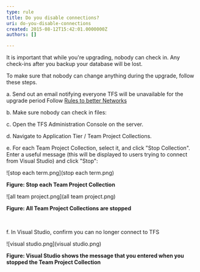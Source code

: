 ```yaml
---
type: rule
title: Do you disable connections?
uri: do-you-disable-connections
created: 2015-08-12T15:42:01.0000000Z
authors: []

---
```


 
It is important that while you're upgrading, nobody can check in.  Any check-ins after you backup your database will be lost.

To make sure that nobody can change anything during the upgrade, follow these steps.
 
a.               Send out an email notifying everyone TFS will be unavailable for the upgrade period
 Follow [Rules to better Networks](http://www.ssw.com.au/SSW/Standards/Rules/RulesToBetterNetworks.aspx#rebootrestart)

b.              Make sure nobody can check in files:

c.                Open the TFS Administration Console on the server.

d.               Navigate to Application Tier / Team Project Collections.

e.              For each Team Project Collection, select it, and click "Stop Collection". Enter a useful message (this will be displayed to users trying to connect from Visual Studio) and click "Stop":

![stop each term.png](stop each term.png)

**Figure: Stop each Team Project Collection**



![all team project.png](all team project.png)

**Figure: All Team Project Collections are stopped**

​

f.               In Visual Studio, confirm you can no longer connect to TFS

![visual studio.png](visual studio.png)

**Figure: Visual Studio shows the message that you entered when you stopped the Team Project Collection**

